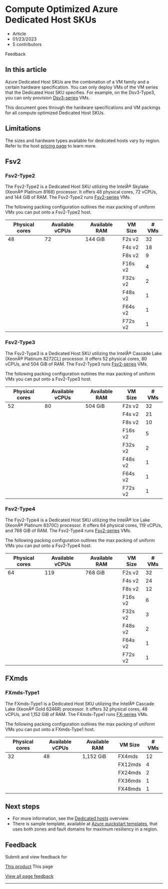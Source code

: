 # Compute Optimized Azure Dedicated Host SKUs

* Article
* 01/23/2023
* 5 contributors

Feedback

## In this article

Azure Dedicated Host SKUs are the combination of a VM family and a certain hardware specification. You can only deploy VMs of the VM series that the Dedicated Host SKU specifies. For example, on the Dsv3-Type3, you can only provision [Dsv3-series](dv3-dsv3-series#dsv3-series) VMs.

This document goes through the hardware specifications and VM packings for all compute optimized Dedicated Host SKUs.

## Limitations

The sizes and hardware types available for dedicated hosts vary by region. Refer to the host [pricing page](https://aka.ms/ADHPricing) to learn more.

## Fsv2

### Fsv2-Type2

The Fsv2-Type2 is a Dedicated Host SKU utilizing the IntelÂ® Skylake (XeonÂ® Platinum 8168) processor. It offers 48 physical cores, 72 vCPUs, and 144 GiB of RAM. The Fsv2-Type2 runs [Fsv2-series](fsv2-series) VMs.

The following packing configuration outlines the max packing of uniform VMs you can put onto a Fsv2-Type2 host.

| Physical cores | Available vCPUs | Available RAM | VM Size | # VMs |
| --- | --- | --- | --- | --- |
| 48 | 72 | 144 GiB | F2s v2 | 32 |
|  |  |  | F4s v2 | 18 |
|  |  |  | F8s v2 | 9 |
|  |  |  | F16s v2 | 4 |
|  |  |  | F32s v2 | 2 |
|  |  |  | F48s v2 | 1 |
|  |  |  | F64s v2 | 1 |
|  |  |  | F72s v2 | 1 |

### Fsv2-Type3

The Fsv2-Type3 is a Dedicated Host SKU utilizing the IntelÂ® Cascade Lake (XeonÂ® Platinum 8272CL) processor. It offers 52 physical cores, 80 vCPUs, and 504 GiB of RAM. The Fsv2-Type3 runs [Fsv2-series](fsv2-series) VMs.

The following packing configuration outlines the max packing of uniform VMs you can put onto a Fsv2-Type3 host.

| Physical cores | Available vCPUs | Available RAM | VM Size | # VMs |
| --- | --- | --- | --- | --- |
| 52 | 80 | 504 GiB | F2s v2 | 32 |
|  |  |  | F4s v2 | 21 |
|  |  |  | F8s v2 | 10 |
|  |  |  | F16s v2 | 5 |
|  |  |  | F32s v2 | 2 |
|  |  |  | F48s v2 | 1 |
|  |  |  | F64s v2 | 1 |
|  |  |  | F72s v2 | 1 |

### Fsv2-Type4

The Fsv2-Type4 is a Dedicated Host SKU utilizing the IntelÂ® Ice Lake (XeonÂ® Platinum 8370C) processor. It offers 64 physical cores, 119 vCPUs, and 768 GiB of RAM. The Fsv2-Type4 runs [Fsv2-series](fsv2-series) VMs.

The following packing configuration outlines the max packing of uniform VMs you can put onto a Fsv2-Type4 host.

| Physical cores | Available vCPUs | Available RAM | VM Size | # VMs |
| --- | --- | --- | --- | --- |
| 64 | 119 | 768 GiB | F2s v2 | 32 |
|  |  |  | F4s v2 | 24 |
|  |  |  | F8s v2 | 12 |
|  |  |  | F16s v2 | 6 |
|  |  |  | F32s v2 | 3 |
|  |  |  | F48s v2 | 2 |
|  |  |  | F64s v2 | 1 |
|  |  |  | F72s v2 | 1 |

## FXmds

### FXmds-Type1

The FXmds-Type1 is a Dedicated Host SKU utilizing the IntelÂ® Cascade Lake (XeonÂ® Gold 6246R) processor. It offers 32 physical cores, 48 vCPUs, and 1,152 GiB of RAM. The FXmds-Type1 runs [FX-series](fx-series) VMs.

The following packing configuration outlines the max packing of uniform VMs you can put onto a FXmds-Type1 host.

| Physical cores | Available vCPUs | Available RAM | VM Size | # VMs |
| --- | --- | --- | --- | --- |
| 32 | 48 | 1,152 GiB | FX4mds | 12 |
|  |  |  | FX12mds | 4 |
|  |  |  | FX24mds | 2 |
|  |  |  | FX36mds | 1 |
|  |  |  | FX48mds | 1 |

## Next steps

* For more information, see the [Dedicated hosts](dedicated-hosts) overview.
* There is sample template, available at [Azure quickstart templates](https://github.com/Azure/azure-quickstart-templates/blob/master/quickstarts/microsoft.compute/vm-dedicated-hosts/README.md), that uses both zones and fault domains for maximum resiliency in a region.

## Feedback

Submit and view feedback for

[This product](https://feedback.azure.com/d365community/forum/ec2f1827-be25-ec11-b6e6-000d3a4f0f1c)
This page

[View all page feedback](https://github.com/MicrosoftDocs/azure-docs/issues)

---
